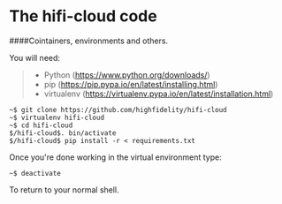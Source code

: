 The hifi-cloud code
===================

####Cointainers, environments and others.

You will need:

> - Python (https://www.python.org/downloads/)
> - pip (https://pip.pypa.io/en/latest/installing.html)
> - virtualenv (https://virtualenv.pypa.io/en/latest/installation.html)

```
~$ git clone https://github.com/highfidelity/hifi-cloud
~$ virtualenv hifi-cloud
~$ cd hifi-cloud
$/hifi-cloud$. bin/activate
$/hifi-cloud$ pip install -r < requirements.txt
```

Once you're done working in the virtual environment type:

```
~$ deactivate
```

To return to your normal shell.